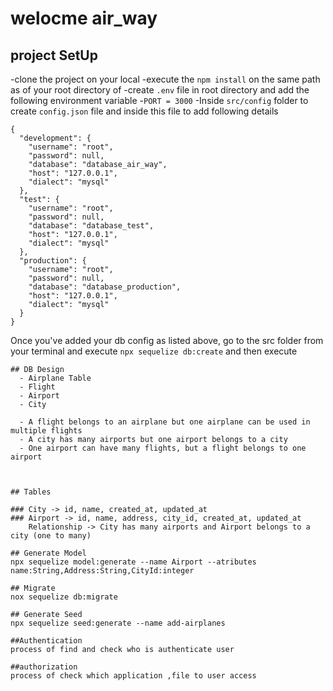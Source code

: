 # welocme air_way

## project SetUp

 -clone the project on your local
 -execute the `npm install` on the same path as of your root directory of 
 -create `.env` file in root directory and add the following environment variable
    -`PORT = 3000`
 -Inside `src/config` folder to create `config.json` file and inside this file to add following details

```
{
  "development": {
    "username": "root",
    "password": null,
    "database": "database_air_way",
    "host": "127.0.0.1",
    "dialect": "mysql"
  },
  "test": {
    "username": "root",
    "password": null,
    "database": "database_test",
    "host": "127.0.0.1",
    "dialect": "mysql"
  },
  "production": {
    "username": "root",
    "password": null,
    "database": "database_production",
    "host": "127.0.0.1",
    "dialect": "mysql"
  }
}

```
Once you've added your db config as listed above, go to the src folder from your terminal and execute `npx sequelize db:create` and then execute

```
## DB Design
  - Airplane Table
  - Flight
  - Airport
  - City 

  - A flight belongs to an airplane but one airplane can be used in multiple flights
  - A city has many airports but one airport belongs to a city
  - One airport can have many flights, but a flight belongs to one airport


  
## Tables

### City -> id, name, created_at, updated_at
### Airport -> id, name, address, city_id, created_at, updated_at
    Relationship -> City has many airports and Airport belongs to a city (one to many)

## Generate Model
npx sequelize model:generate --name Airport --atributes name:String,Address:String,CityId:integer

## Migrate
nox sequelize db:migrate

## Generate Seed
npx sequelize seed:generate --name add-airplanes

##Authentication
process of find and check who is authenticate user

##authorization
process of check which application ,file to user access
```
